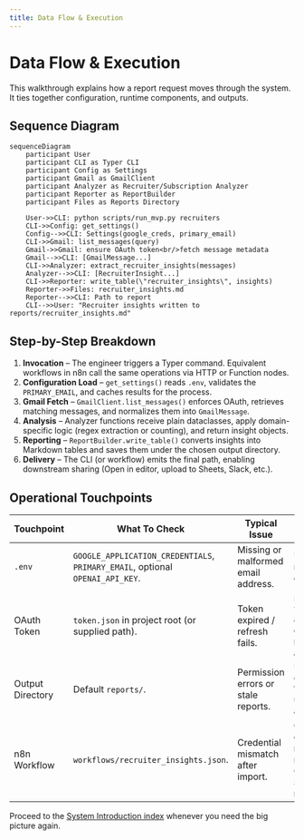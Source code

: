 ```yaml
---
title: Data Flow & Execution
---
```


# Data Flow & Execution

This walkthrough explains how a report request moves through the system. It ties together configuration, runtime components, and outputs.

## Sequence Diagram

```mermaid
sequenceDiagram
    participant User
    participant CLI as Typer CLI
    participant Config as Settings
    participant Gmail as GmailClient
    participant Analyzer as Recruiter/Subscription Analyzer
    participant Reporter as ReportBuilder
    participant Files as Reports Directory

    User->>CLI: python scripts/run_mvp.py recruiters
    CLI->>Config: get_settings()
    Config-->>CLI: Settings(google_creds, primary_email)
    CLI->>Gmail: list_messages(query)
    Gmail->>Gmail: ensure OAuth token<br/>fetch message metadata
    Gmail-->>CLI: [GmailMessage...]
    CLI->>Analyzer: extract_recruiter_insights(messages)
    Analyzer-->>CLI: [RecruiterInsight...]
    CLI->>Reporter: write_table(\"recruiter_insights\", insights)
    Reporter->>Files: recruiter_insights.md
    Reporter-->>CLI: Path to report
    CLI-->>User: "Recruiter insights written to reports/recruiter_insights.md"
```

## Step-by-Step Breakdown

1. **Invocation** – The engineer triggers a Typer command. Equivalent workflows in n8n call the same operations via HTTP or Function nodes.
2. **Configuration Load** – `get_settings()` reads `.env`, validates the `PRIMARY_EMAIL`, and caches results for the process.
3. **Gmail Fetch** – `GmailClient.list_messages()` enforces OAuth, retrieves matching messages, and normalizes them into `GmailMessage`.
4. **Analysis** – Analyzer functions receive plain dataclasses, apply domain-specific logic (regex extraction or counting), and return insight objects.
5. **Reporting** – `ReportBuilder.write_table()` converts insights into Markdown tables and saves them under the chosen output directory.
6. **Delivery** – The CLI (or workflow) emits the final path, enabling downstream sharing (Open in editor, upload to Sheets, Slack, etc.).

## Operational Touchpoints

| Touchpoint | What To Check | Typical Issue | Resolution |
| ---------- | ------------- | ------------- | ---------- |
| `.env` | `GOOGLE_APPLICATION_CREDENTIALS`, `PRIMARY_EMAIL`, optional `OPENAI_API_KEY`. | Missing or malformed email address. | Update `.env`, rerun command. |
| OAuth Token | `token.json` in project root (or supplied path). | Token expired / refresh fails. | Delete `token.json` and rerun command to re-authenticate. |
| Output Directory | Default `reports/`. | Permission errors or stale reports. | Use `--output-dir` flag; clean up old files as needed. |
| n8n Workflow | `workflows/recruiter_insights.json`. | Credential mismatch after import. | Open n8n credentials modal and re-link Gmail & Sheets nodes. |

Proceed to the [System Introduction index](index.md) whenever you need the big picture again.
